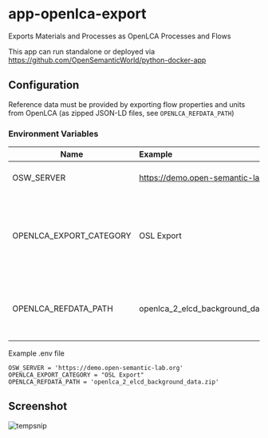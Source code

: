 # app-openlca-export
Exports Materials and Processes as OpenLCA Processes and Flows

This app can run standalone or deployed via https://github.com/OpenSemanticWorld/python-docker-app

## Configuration

Reference data must be provided by exporting flow properties and units from OpenLCA (as zipped JSON-LD files, see `OPENLCA_REFDATA_PATH`)

### Environment Variables

| Name        | Example           | Description  |
| ------------- |:-------------| :-----|
| OSW_SERVER      | https://demo.open-semantic-lab.org | Root url of the target instance |
| OPENLCA_EXPORT_CATEGORY      | OSL Export | Name of the OpenLCA Category for exported flows and processes |
| OPENLCA_REFDATA_PATH      | openlca_2_elcd_background_data.zip | Filepath for the background data, relative to pn_app.py |

Example .env file
```env
OSW_SERVER = 'https://demo.open-semantic-lab.org'
OPENLCA_EXPORT_CATEGORY = "OSL Export"
OPENLCA_REFDATA_PATH = 'openlca_2_elcd_background_data.zip'
```

## Screenshot
![tempsnip](https://github.com/OpenSemanticLab/app-openlca-export/assets/52674635/c84f4a34-6b8b-41f4-9690-478b6b8f4614)

